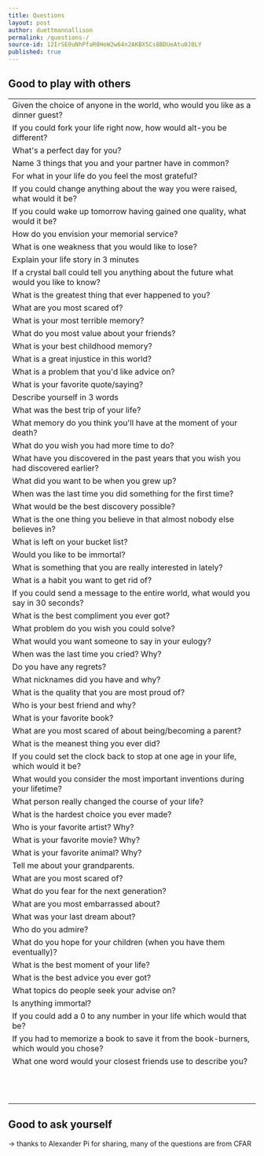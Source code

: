 ```yaml
---
title: Questions 
layout: post
author: duettmannallison
permalink: /questions-/
source-id: 12IrSE0uNhPfaR0HoW2w64n2AKBX5Cs8BDUeAtu0J0LY
published: true
---
```

## Good to play with others 

<table>
  <tr>
    <td>Given the choice of anyone in the world, who would you like as a dinner guest?</td>
  </tr>
  <tr>
    <td>If you could fork your life right now, how would alt-you be different?</td>
  </tr>
  <tr>
    <td>What's a perfect day for you?</td>
  </tr>
  <tr>
    <td>Name 3 things that you and your partner have in common?</td>
  </tr>
  <tr>
    <td>For what in your life do you feel the most grateful?</td>
  </tr>
  <tr>
    <td>If you could change anything about the way you were raised, what would it be?</td>
  </tr>
  <tr>
    <td>If you could wake up tomorrow having gained one quality, what would it be?</td>
  </tr>
  <tr>
    <td>How do you envision your memorial service?</td>
  </tr>
  <tr>
    <td>What is one weakness that you would like to lose?</td>
  </tr>
  <tr>
    <td>Explain your life story in 3 minutes</td>
  </tr>
  <tr>
    <td>If a crystal ball could tell you anything about the future what would you like to know?</td>
  </tr>
  <tr>
    <td>What is the greatest thing that ever happened to you?</td>
  </tr>
  <tr>
    <td>What are you most scared of?</td>
  </tr>
  <tr>
    <td>What is your most terrible memory?</td>
  </tr>
  <tr>
    <td>What do you most value about your friends?</td>
  </tr>
  <tr>
    <td>What is your best childhood memory?</td>
  </tr>
  <tr>
    <td>What is a great injustice in this world?</td>
  </tr>
  <tr>
    <td>What is a problem that you'd like advice on?</td>
  </tr>
  <tr>
    <td>What is your favorite quote/saying?</td>
  </tr>
  <tr>
    <td>Describe yourself in 3 words</td>
  </tr>
  <tr>
    <td>What was the best trip of your life?</td>
  </tr>
  <tr>
    <td>What memory do you think you'll have at the moment of your death?</td>
  </tr>
  <tr>
    <td>What do you wish you had more time to do?</td>
  </tr>
  <tr>
    <td>What have you discovered in the past years that you wish you had discovered earlier?</td>
  </tr>
  <tr>
    <td>What did you want to be when you grew up?</td>
  </tr>
  <tr>
    <td>When was the last time you did something for the first time?</td>
  </tr>
  <tr>
    <td>What would be the best discovery possible?</td>
  </tr>
  <tr>
    <td>What is the one thing you believe in that almost nobody else believes in?</td>
  </tr>
  <tr>
    <td>What is left on your bucket list?</td>
  </tr>
  <tr>
    <td>Would you like to be immortal?</td>
  </tr>
  <tr>
    <td>What is something that you are really interested in lately?</td>
  </tr>
  <tr>
    <td>What is a habit you want to get rid of?</td>
  </tr>
  <tr>
    <td>If you could send a message to the entire world, what would you say in 30 seconds?</td>
  </tr>
  <tr>
    <td>What is the best compliment you ever got?</td>
  </tr>
  <tr>
    <td>What problem do you wish you could solve?</td>
  </tr>
  <tr>
    <td>What would you want someone to say in your eulogy?</td>
  </tr>
  <tr>
    <td>When was the last time you cried? Why?</td>
  </tr>
  <tr>
    <td>Do you have any regrets?</td>
  </tr>
  <tr>
    <td>What nicknames did you have and why?</td>
  </tr>
  <tr>
    <td>What is the quality that you are most proud of?</td>
  </tr>
  <tr>
    <td>Who is your best friend and why?</td>
  </tr>
  <tr>
    <td>What is your favorite book?</td>
  </tr>
  <tr>
    <td>What are you most scared of about being/becoming a parent?</td>
  </tr>
  <tr>
    <td>What is the meanest thing you ever did?</td>
  </tr>
  <tr>
    <td>If you could set the clock back to stop at one age in your life, which would it be?</td>
  </tr>
  <tr>
    <td>What would you consider the most important inventions during your lifetime?</td>
  </tr>
  <tr>
    <td>What person really changed the course of your life?</td>
  </tr>
  <tr>
    <td>What is the hardest choice you ever made?</td>
  </tr>
  <tr>
    <td>Who is your favorite artist? Why?</td>
  </tr>
  <tr>
    <td>What is your favorite movie? Why?</td>
  </tr>
  <tr>
    <td>What is your favorite animal? Why?</td>
  </tr>
  <tr>
    <td>Tell me about your grandparents.</td>
  </tr>
  <tr>
    <td>What are you most scared of?</td>
  </tr>
  <tr>
    <td>What do you fear for the next generation?</td>
  </tr>
  <tr>
    <td>What are you most embarrassed about?</td>
  </tr>
  <tr>
    <td>What was your last dream about?</td>
  </tr>
  <tr>
    <td>Who do you admire?</td>
  </tr>
  <tr>
    <td>What do you hope for your children (when you have them eventually)?</td>
  </tr>
  <tr>
    <td>What is the best moment of your life?</td>
  </tr>
  <tr>
    <td>What is the best advice you ever got?</td>
  </tr>
  <tr>
    <td>What topics do people seek your advise on?</td>
  </tr>
  <tr>
    <td>Is anything immortal?</td>
  </tr>
  <tr>
    <td>If you could add a 0 to any number in your life which would that be?</td>
  </tr>
  <tr>
    <td>If you had to memorize a book to save it from the book-burners, which would you chose?</td>
  </tr>
  <tr>
    <td>What one word would your closest friends use to describe you?</td>
  </tr>
  <tr>
    <td></td>
  </tr>
  <tr>
    <td></td>
  </tr>
  <tr>
    <td></td>
  </tr>
  <tr>
    <td></td>
  </tr>
  <tr>
    <td></td>
  </tr>
  <tr>
    <td></td>
  </tr>
  <tr>
    <td></td>
  </tr>
  <tr>
    <td></td>
  </tr>
  <tr>
    <td></td>
  </tr>
  <tr>
    <td></td>
  </tr>
  <tr>
    <td></td>
  </tr>
  <tr>
    <td></td>
  </tr>
</table>


## Good to ask yourself

→ thanks to Alexander Pi for sharing, many of the questions are from CFAR


